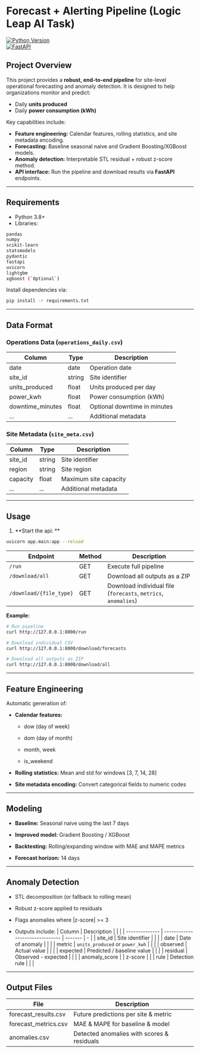 # Forecast + Alerting Pipeline (Logic Leap AI Task)

[![Python Version](https://img.shields.io/badge/python-3.10%2B-blue)](https://www.python.org/)  
[![FastAPI](https://img.shields.io/badge/FastAPI-%2332de84.svg?style=flat&logo=fastapi&logoColor=white)](https://fastapi.tiangolo.com/)  

## Project Overview

This project provides a **robust, end-to-end pipeline** for site-level operational forecasting and anomaly detection. It is designed to help organizations monitor and predict:

- Daily **units produced**  
- Daily **power consumption (kWh)**  

Key capabilities include:

- **Feature engineering:** Calendar features, rolling statistics, and site metadata encoding.  
- **Forecasting:** Baseline seasonal naive and Gradient Boosting/XGBoost models.  
- **Anomaly detection:** Interpretable STL residual + robust z-score method.  
- **API interface:** Run the pipeline and download results via **FastAPI** endpoints.  

---

## Requirements

- Python 3.8+  
- Libraries:

```bash
pandas
numpy
scikit-learn
statsmodels
pydantic
fastapi
uvicorn
lightgbm
xgboost (`Optional`)
```
Install dependencies via:
```bash
pip install -r requirements.txt
```

--- 

## Data Format

### Operations Data (`operations_daily.csv`)
| Column            | Type   | Description                  |
| ----------------- | ------ | ---------------------------- |
| date              | date   | Operation date               |
| site\_id          | string | Site identifier              |
| units\_produced   | float  | Units produced per day       |
| power\_kwh        | float  | Power consumption (kWh)      |
| downtime\_minutes | float  | Optional downtime in minutes |
| ...      | ...    | Additional metadata   |


### Site Metadata (`site_meta.csv`)
| Column   | Type   | Description           |
| -------- | ------ | --------------------- |
| site\_id | string | Site identifier       |
| region   | string | Site region           |
| capacity | float  | Maximum site capacity |
| ...      | ...    | Additional metadata   |

---

## Usage

1. **Start the api:  **
```bash
uvicorn app.main:app --reload
```
| Endpoint                | Method | Description                                                    |
| ----------------------- | ------ | -------------------------------------------------------------- |
| `/run`                  | GET    | Execute full pipeline                                          |
| `/download/all`         | GET    | Download all outputs as a ZIP                                  |
| `/download/{file_type}` | GET    | Download individual file (`forecasts`, `metrics`, `anomalies`) |

**Example:**
```bash
# Run pipeline
curl http://127.0.0.1:8000/run

# Download individual CSV
curl http://127.0.0.1:8000/download/forecasts

# Download all outputs as ZIP
curl http://127.0.0.1:8000/download/all
```

---

## Feature Engineering

Automatic generation of:

- **Calendar features:**
   - dow (day of week)

   - dom (day of month)

   - month, week

   - is_weekend

- **Rolling statistics:** Mean and std for windows [3, 7, 14, 28]

- **Site metadata encoding:** Convert categorical fields to numeric codes

---

## Modeling

- **Baseline:** Seasonal naive using the last 7 days

- **Improved model:** Gradient Boosting / XGBoost

- **Backtesting:** Rolling/expanding window with MAE and MAPE metrics

- **Forecast horizon:** 14 days

---

## Anomaly Detection

- STL decomposition (or fallback to rolling mean)

- Robust z-score applied to residuals

- Flags anomalies where |z-score| >= 3

- Outputs include:
| Column         | Description                     |         |   |
| -------------- | ------------------------------- | ------- | - |
| site\_id       | Site identifier                 |         |   |
| date           | Date of anomaly                 |         |   |
| metric         | `units_produced` or `power_kwh` |         |   |
| observed       | Actual value                    |         |   |
| expected       | Predicted / baseline value      |         |   |
| residual       | Observed - expected             |         |   |
| anomaly\_score |                                 | z-score |   |
| rule           | Detection rule                  |         |   |

---

## Output Files

| File                  | Description                                |
| --------------------- | ------------------------------------------ |
| forecast\_results.csv | Future predictions per site & metric       |
| forecast\_metrics.csv | MAE & MAPE for baseline & model            |
| anomalies.csv         | Detected anomalies with scores & residuals |